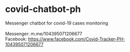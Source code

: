 # covid-chatbot-ph
Messenger chatbot for covid-19 cases monitoring<br><br>
Messenger: m.me/104395071206677<br>
Facebook: https://www.facebook.com/Covid-Tracker-PH-104395071206677
